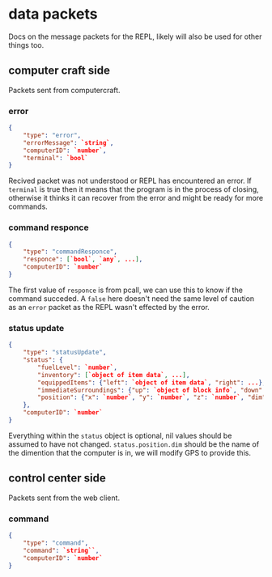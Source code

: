 # data packets

Docs on the message packets for the REPL, likely will also be used for other things too.

## computer craft side

Packets sent from computercraft.

### error

```json
{
    "type": "error",
    "errorMessage": `string`,
    "computerID": `number`,
    "terminal": `bool`
}
```

Recived packet was not understood or REPL has encountered an error.  If `terminal` is true then it means that the program is in the process of closing, otherwise it thinks it can recover from the error and might be ready for more commands.

### command responce

```json
{
    "type": "commandResponce",
    "responce": [`bool`, `any`, ...],
    "computerID": `number`
}
```

The first value of `responce` is from pcall, we can use this to know if the command succeded. A `false` here doesn't need the same level of caution as an `error` packet as the REPL wasn't effected by the error.

### status update

```json
{
    "type": "statusUpdate",
    "status": {
        "fuelLevel": `number`,
        "inventory": [`object of item data`, ...],
        "equippedItems": {"left": `object of item data`, "right": ...},
        "immediateSurroundings": {"up": `object of block info`, "down": ..., "front":...},
        "position": {"x": `number`, "y": `number`, "z": `number`, "dim": `string`}
    },
    "computerID": `number`
}
```

Everything within the `status` object is optional, nil values should be assumed to have not changed. `status.position.dim` should be the name of the dimention that the computer is in, we will modify GPS to provide this.

<!--TODO: Add events and a file tree?-->

## control center side

Packets sent from the web client.

### command

```json
{
    "type": "command",
    "command": `string``,
    "computerID": `number`
}
```
